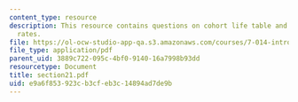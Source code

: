 ```yaml
---
content_type: resource
description: This resource contains questions on cohort life table and replacement
  rates.
file: https://ol-ocw-studio-app-qa.s3.amazonaws.com/courses/7-014-introductory-biology-spring-2005/e9a6f853923cb3cfeb3c14894ad7de9b_section21.pdf
file_type: application/pdf
parent_uid: 3889c722-095c-4bf0-9140-16a7998b93dd
resourcetype: Document
title: section21.pdf
uid: e9a6f853-923c-b3cf-eb3c-14894ad7de9b
---
```

